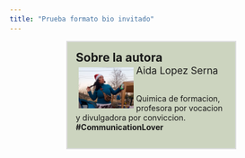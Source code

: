 ```yaml
---
title: "Prueba formato bio invitado"
---
```

<style>
 *{
  box-sizing: border-box;
}

.box {
  width: 75%;
  float: right;
  padding: 15px;
  border: 2px solid Gainsboro;
  background-color: #CCD4BF
}

.box img {
 width: 40%;
 height: 40%;
 padding: 5px;
}
</style>
</head>
<body>

<div class="box">
  <span style="font-size:1.5em"><b>Sobre la autora</b></span>   
  <br>
  <img src="https://github.com/JuditSastre/blog-copy/blob/master/assets/images/Aida1600x1200.jpg?raw=true" style="float:left">
  <span style="font-size:1.25em"> Aida Lopez Serna</span><br><br>
  <p>Quimica de formacion, profesora por vocacion y divulgadora por conviccion.<br>
  <b>#CommunicationLover</b></p>
</div>

</body>
